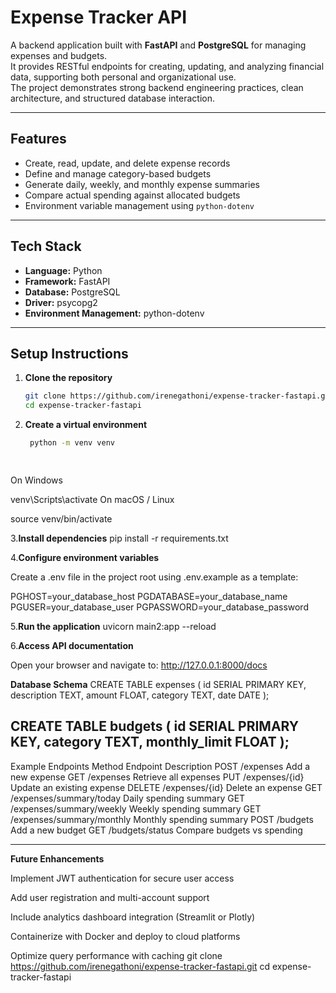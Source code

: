 # Expense Tracker API

A backend application built with **FastAPI** and **PostgreSQL** for managing expenses and budgets.  
It provides RESTful endpoints for creating, updating, and analyzing financial data, supporting both personal and organizational use.  
The project demonstrates strong backend engineering practices, clean architecture, and structured database interaction.

---

## Features
- Create, read, update, and delete expense records  
- Define and manage category-based budgets  
- Generate daily, weekly, and monthly expense summaries  
- Compare actual spending against allocated budgets  
- Environment variable management using `python-dotenv`

---

## Tech Stack
- **Language:** Python  
- **Framework:** FastAPI  
- **Database:** PostgreSQL  
- **Driver:** psycopg2  
- **Environment Management:** python-dotenv  

---

## Setup Instructions

1. **Clone the repository**
   ```bash
   git clone https://github.com/irenegathoni/expense-tracker-fastapi.git
   cd expense-tracker-fastapi
2. **Create a virtual environment**
   ```bash
    python -m venv venv

  
On Windows

venv\Scripts\activate
On macOS / Linux
 
source venv/bin/activate

3.**Install dependencies**
pip install -r requirements.txt

4.**Configure environment variables**

Create a .env file in the project root using .env.example as a template:

PGHOST=your_database_host
PGDATABASE=your_database_name
PGUSER=your_database_user
PGPASSWORD=your_database_password

5.**Run the application**
uvicorn main2:app --reload

6.**Access API documentation**

Open your browser and navigate to:
http://127.0.0.1:8000/docs


**Database Schema**
CREATE TABLE expenses (
    id SERIAL PRIMARY KEY,
    description TEXT,
    amount FLOAT,
    category TEXT,
    date DATE
);

CREATE TABLE budgets (
    id SERIAL PRIMARY KEY,
    category TEXT,
    monthly_limit FLOAT
);
--

Example Endpoints
Method	Endpoint	Description
POST	/expenses	Add a new expense
GET	/expenses	Retrieve all expenses
PUT	/expenses/{id}	Update an existing expense
DELETE	/expenses/{id}	Delete an expense
GET	/expenses/summary/today	Daily spending summary
GET	/expenses/summary/weekly	Weekly spending summary
GET	/expenses/summary/monthly	Monthly spending summary
POST	/budgets	Add a new budget
GET	/budgets/status	Compare budgets vs spending


---
**Future Enhancements**

Implement JWT authentication for secure user access

Add user registration and multi-account support

Include analytics dashboard integration (Streamlit or Plotly)

Containerize with Docker and deploy to cloud platforms

Optimize query performance with caching
   git clone https://github.com/irenegathoni/expense-tracker-fastapi.git
   cd expense-tracker-fastapi
